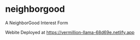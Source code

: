 # neighborgood
A NeighborGood Interest Form

Webite Deployed at https://vermillion-llama-68d69e.netlify.app
